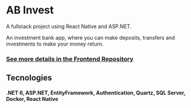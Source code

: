# AB Invest

A fullstack project using React Native and ASP.NET.

An investment bank app, where you can make deposits, transfers and investments to make your money return.

### [See more details in the Frontend Repository](https://github.com/natansalgado/ab-invest-app/)

## Tecnologies
#### .NET 6, ASP.NET, EntityFramework, Authentication, Quartz, SQL Server, Docker, React Native
